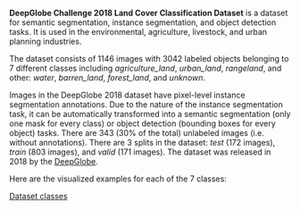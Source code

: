 **DeepGlobe Challenge 2018 Land Cover Classification Dataset** is a dataset for semantic segmentation, instance segmentation, and object detection tasks. It is used in the environmental, agriculture, livestock, and urban planning industries.

The dataset consists of 1146 images with 3042 labeled objects belonging to 7 different classes including *agriculture_land*, *urban_land*, *rangeland*, and other: *water*, *barren_land*, *forest_land*, and *unknown*.

Images in the DeepGlobe 2018 dataset have pixel-level instance segmentation annotations. Due to the nature of the instance segmentation task, it can be automatically transformed into a semantic segmentation (only one mask for every class) or object detection (bounding boxes for every object) tasks. There are 343 (30% of the total) unlabeled images (i.e. without annotations). There are 3 splits in the dataset: *test* (172 images), *train* (803 images), and *valid* (171 images). The dataset was released in 2018 by the [DeepGlobe](http://deepglobe.org/).

Here are the visualized examples for each of the 7 classes:

[Dataset classes](https://github.com/dataset-ninja/DeepGlobe/raw/main/visualizations/classes_preview.webm)
